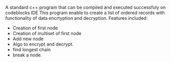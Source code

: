 A standard c++ program that can be compiled and executed successfuly on codeblocks IDE
This program enable to create a list of ordered records with functionality of data encrtyption and decryption.
Features included:
  * Creation of first node
  * Creation of multiset of first node
  * Add new node
  * Algo to encrypt and decrypt.
  * find longest chain
  * break a node.
